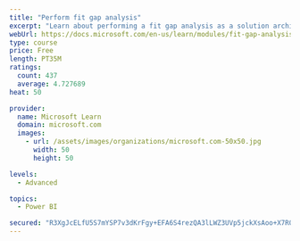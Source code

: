 ```yaml
---
title: "Perform fit gap analysis"
excerpt: "Learn about performing a fit gap analysis as a solution architect for Dynamics 365 and Microsoft Power Platform."
webUrl: https://docs.microsoft.com/en-us/learn/modules/fit-gap-analysis/
type: course
price: Free
length: PT35M
ratings:
  count: 437
  average: 4.727689
heat: 50

provider:
  name: Microsoft Learn
  domain: microsoft.com
  images:
    - url: /assets/images/organizations/microsoft.com-50x50.jpg
      width: 50
      height: 50

levels:
  - Advanced

topics:
  - Power BI

secured: "R3XgJcELfU5S7mYSP7v3dKrFgy+EFA6S4rezQA3lLWZ3UVp5jckXsAoo+X7R00k/1PR9h5vH21Ff6+ZOcL5bp/gzA4xc9ttj6kx5brlHlumrX+ljygETclQh6OaX3dbT9ykCXmpaY2Ok7iAZ0LHKrfIhue1C8rJHfugkU+6hI7YXMe1bW2fRRfYsx+8MIJJ9iBZNYZP8jJGoHut8E0XM7QB029VGCuXIKpV9U5eqxtKDx9Ne3VgEknxPQ/dXy5fXRzQGjLgOKNYmGBVFH06sMyIiiv9WHfyarGMydDDm4GhLjx2VM68DDii5rchXV7KiHSXvnwE++lHX83mrwkZC/0O38EnIgagjSY6WzIiS0wqX6jPBuIjK0fHsJYU74sRRv9W3SHe5CbRE8+m4NxYP7TLLvn6o3xcGkIP26YaPg08=;kl4p3NBe5ccp1F67ZOTF4A=="
---
```


